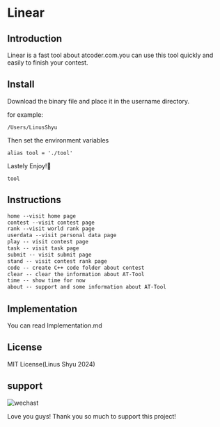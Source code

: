 # Linear

## Introduction

Linear is a fast tool about atcoder.com.you can use this tool quickly and easily to finish your contest.

## Install

Download the binary file and place it in the username directory.

for example:

```shell
/Users/LinusShyu
```

Then set the environment variables

```shell
alias tool = './tool'
```

Lastely Enjoy!🎉

```shell
tool
```

## Instructions

```txt
home --visit home page
contest --visit contest page
rank --visit world rank page
userdata --visit personal data page
play -- visit contest page
task -- visit task page
submit -- visit submit page
stand -- visit contest rank page
code -- create C++ code folder about contest
clear -- clear the information about AT-Tool
time -- show time for now
about -- support and some information about AT-Tool
```

## Implementation

You can read Implementation.md

## License

MIT License(Linus Shyu 2024)

## support

![wechast](./support.JPG)

Love you guys! Thank you so much to support this project!
